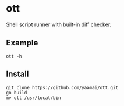 # ott

Shell script runner with built-in diff checker.

## Example
```
ott -h
```

## Install
```
git clone https://github.com/yaamai/ott.git
go build
mv ott /usr/local/bin
```
